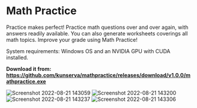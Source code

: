 # Math Practice
Practice makes perfect! Practice math questions over and over again, with answers readily available. You can also generate worksheets coverings all math topics. Improve your grade using Math Practice!

System requirements: Windows OS and an NVIDIA GPU with CUDA installed.

<b> Download it from: https://github.com/kunserva/mathpractice/releases/download/v1.0.0/mathpractice.exe </b>


![Screenshot 2022-08-21 143059](https://user-images.githubusercontent.com/110480830/185791115-d6b81b27-a683-4866-91f6-3ea7eb28ebd6.png)
![Screenshot 2022-08-21 143200](https://user-images.githubusercontent.com/110480830/185791124-ae9d97b5-76c3-4fbb-9c17-b48d5e35cf43.png)
![Screenshot 2022-08-21 143237](https://user-images.githubusercontent.com/110480830/185791129-72cc4ec6-e45c-4144-849b-a0d1279a4333.png)
![Screenshot 2022-08-21 143306](https://user-images.githubusercontent.com/110480830/185791134-af648348-890c-4ff0-854c-5926b09a20c8.png)
